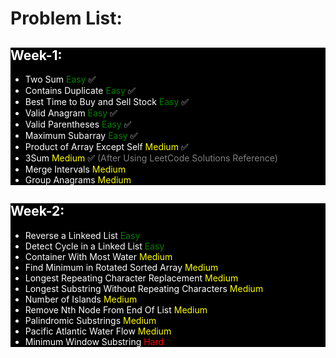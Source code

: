 # Problem List:
<div style="background-color:black; color:white;">

## <span style="color:white;">Week-1:</span>
- Two Sum <font color="green">Easy</font> ✅
- Contains Duplicate <font color="green">Easy</font> ✅
- Best Time to Buy and Sell Stock <font color="green">Easy</font> ✅
- Valid Anagram <font color="green">Easy</font> ✅
- Valid Parentheses <font color="green">Easy</font> ✅
- Maximum Subarray <font color="green">Easy</font> ✅
- Product of Array Except Self <font color="yellow">Medium</font> ✅
- 3Sum <font color="yellow">Medium</font> ✅ <font color="gray">(After Using LeetCode Solutions Reference)</font>
- Merge Intervals <font color="yellow">Medium</font>
- Group Anagrams <font color="yellow">Medium</font>

</div>

<div style="background-color:black; color:white;">

## <span style="color:white;">Week-2:</span>
- Reverse a Linkeed List <font color="green">Easy</font>
- Detect Cycle in a Linked List <font color="green">Easy</font>
- Container With Most Water	<font color="yellow">Medium</font>
- Find Minimum in Rotated Sorted Array <font color="yellow">Medium</font>
- Longest Repeating Character Replacement <font color="yellow">Medium</font>
- Longest Substring Without Repeating Characters <font color="yellow">Medium</font> 
- Number of Islands	<font color="yellow">Medium</font>
- Remove Nth Node From End Of List <font color="yellow">Medium</font>	 
- Palindromic Substrings <font color="yellow">Medium</font>	 
- Pacific Atlantic Water Flow <font color="yellow">Medium</font>	  
- Minimum Window Substring <font color="red">Hard</font>	 

</div>